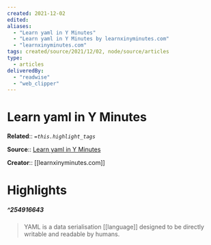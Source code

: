 ```yaml
---
created: 2021-12-02
edited: 
aliases:
  - "Learn yaml in Y Minutes"
  - "Learn yaml in Y Minutes by learnxinyminutes.com"
  - "learnxinyminutes.com"
tags: created/source/2021/12/02, node/source/articles
type: 
  - articles
deliveredBy: 
  - "readwise"
  - "web_clipper"
---
```

# Learn yaml in Y Minutes

**Related**:: 
*`=this.highlight_tags`*

**Source**:: [Learn yaml in Y Minutes](https://learnxinyminutes.com/docs/yaml/)

**Creator**:: [[learnxinyminutes.com]]

# Highlights
##### ^254916643
  
> YAML is a data serialisation [[language]] designed to be directly writable and readable by humans. 

